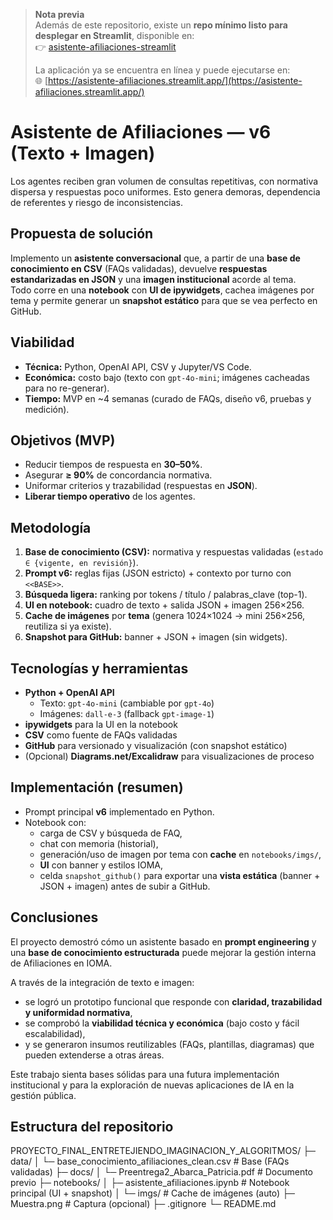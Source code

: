 > **Nota previa**  
> Además de este repositorio, existe un **repo mínimo listo para desplegar en Streamlit**, disponible en:  
> 👉 [asistente-afiliaciones-streamlit](https://github.com/patoabarca/asistente-afiliaciones-streamlit/tree/main)
>
> La aplicación ya se encuentra en línea y puede ejecutarse en:  
> 🌐 [https://asistente-afiliaciones.streamlit.app/](https://asistente-afiliaciones.streamlit.app/)

# Asistente de Afiliaciones — v6 (Texto + Imagen)

Los agentes reciben gran volumen de consultas repetitivas, con normativa dispersa y respuestas poco uniformes. Esto genera demoras, dependencia de referentes y riesgo de inconsistencias.

## Propuesta de solución

Implemento un **asistente conversacional** que, a partir de una **base de conocimiento en CSV** (FAQs validadas), devuelve **respuestas estandarizadas en JSON** y una **imagen institucional** acorde al tema.  
Todo corre en una **notebook** con **UI de ipywidgets**, cachea imágenes por tema y permite generar un **snapshot estático** para que se vea perfecto en GitHub.

## Viabilidad

- **Técnica:** Python, OpenAI API, CSV y Jupyter/VS Code.
- **Económica:** costo bajo (texto con `gpt-4o-mini`; imágenes cacheadas para no re-generar).
- **Tiempo:** MVP en ~4 semanas (curado de FAQs, diseño v6, pruebas y medición).

## Objetivos (MVP)

- Reducir tiempos de respuesta en **30–50%**.
- Asegurar **≥ 90%** de concordancia normativa.
- Uniformar criterios y trazabilidad (respuestas en **JSON**).
- **Liberar tiempo operativo** de los agentes.

## Metodología

1. **Base de conocimiento (CSV):** normativa y respuestas validadas (`estado ∈ {vigente, en revisión}`).
2. **Prompt v6:** reglas fijas (JSON estricto) + contexto por turno con `<<BASE>>`.
3. **Búsqueda ligera:** ranking por tokens / título / palabras_clave (top-1).
4. **UI en notebook:** cuadro de texto + salida JSON + imagen 256×256.
5. **Cache de imágenes** por **tema** (genera 1024×1024 → mini 256×256, reutiliza si ya existe).
6. **Snapshot para GitHub:** banner + JSON + imagen (sin widgets).

## Tecnologías y herramientas

- **Python + OpenAI API**
  - Texto: `gpt-4o-mini` (cambiable por `gpt-4o`)
  - Imágenes: `dall-e-3` (fallback `gpt-image-1`)
- **ipywidgets** para la UI en la notebook
- **CSV** como fuente de FAQs validadas
- **GitHub** para versionado y visualización (con snapshot estático)
- (Opcional) **Diagrams.net/Excalidraw** para visualizaciones de proceso

## Implementación (resumen)

- Prompt principal **v6** implementado en Python.
- Notebook con:
  - carga de CSV y búsqueda de FAQ,
  - chat con memoria (historial),
  - generación/uso de imagen por tema con **cache** en `notebooks/imgs/`,
  - **UI** con banner y estilos IOMA,
  - celda `snapshot_github()` para exportar una **vista estática** (banner + JSON + imagen) antes de subir a GitHub.

## Conclusiones

El proyecto demostró cómo un asistente basado en **prompt engineering** y una **base de conocimiento estructurada** puede mejorar la gestión interna de Afiliaciones en IOMA.

A través de la integración de texto e imagen:

- se logró un prototipo funcional que responde con **claridad, trazabilidad y uniformidad normativa**,
- se comprobó la **viabilidad técnica y económica** (bajo costo y fácil escalabilidad),
- y se generaron insumos reutilizables (FAQs, plantillas, diagramas) que pueden extenderse a otras áreas.

Este trabajo sienta bases sólidas para una futura implementación institucional y para la exploración de nuevas aplicaciones de IA en la gestión pública.

## Estructura del repositorio

PROYECTO_FINAL_ENTRETEJIENDO_IMAGINACION_Y_ALGORITMOS/
├─ data/
│ └─ base_conocimiento_afiliaciones_clean.csv # Base (FAQs validadas)
├─ docs/
│ └─ Preentrega2_Abarca_Patricia.pdf # Documento previo
├─ notebooks/
│ ├─ asistente_afiliaciones.ipynb # Notebook principal (UI + snapshot)
│ └─ imgs/ # Cache de imágenes (auto)
├─ Muestra.png # Captura (opcional)
├─ .gitignore
└─ README.md
